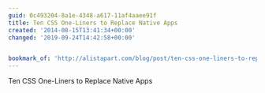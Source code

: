 ```yaml
---
guid: 0c493204-8a1e-4348-a617-11af4aaee91f
title: Ten CSS One-Liners to Replace Native Apps
created: '2014-08-15T13:41:34+00:00'
changed: '2019-09-24T14:42:58+00:00'


bookmark_of: 'http://alistapart.com/blog/post/ten-css-one-liners-to-replace-native-apps'
---
```



Ten CSS One-Liners to Replace Native Apps
